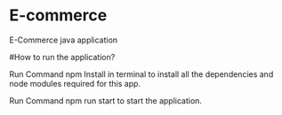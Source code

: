 # E-commerce
E-Commerce java application

#How to run the application?


Run Command npm Install in terminal to install all the dependencies and node modules required for this app.

Run Command npm run start to start the application.
